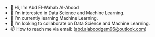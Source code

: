 - 👋 Hi, I’m Abd El-Wahab Al-Abood
- 👀 I’m interested in Data Science and Machine Learning.
- 🌱 I’m currently learning Machine Learning.
- 💞️ I’m looking to collaborate on Data Science and Machine Learning.
- 📫 How to reach me via email: (abd.alaboodgem96@outlook.com)

<!---
Abdgem96/Abdgem96 is a ✨ special ✨ repository because its `README.md` (this file) appears on your GitHub profile.
You can click the Preview link to take a look at your changes.
--->
